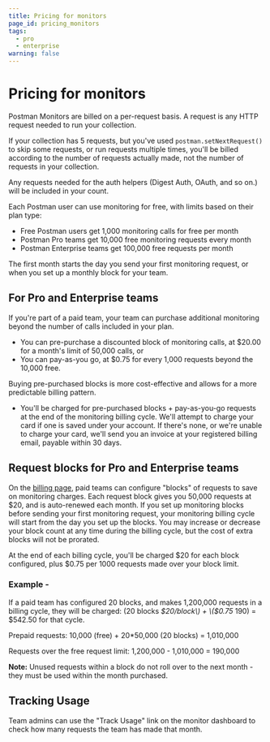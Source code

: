 ```yaml
---
title: Pricing for monitors
page_id: pricing_monitors
tags:
  - pro
  - enterprise
warning: false
---
```


# Pricing for monitors

Postman Monitors are billed on a per-request basis. A request is any HTTP request needed to run your collection.

If your collection has 5 requests, but you've used `postman.setNextRequest()` to skip some requests, or run requests multiple times, you'll be billed according to the number of requests actually made, not the number of requests in your collection.

Any requests needed for the auth helpers \(Digest Auth, OAuth, and so on.\) will be included in your count.

Each Postman user can use monitoring for free, with limits based on their plan type:

* Free Postman users get 1,000 monitoring calls for free per month
* Postman Pro teams get 10,000 free monitoring requests every month
* Postman Enterprise teams get 100,000 free requests per month

The first month starts the day you send your first monitoring request, or when you set up a monthly block for your team.

## For Pro and Enterprise teams

If you're part of a paid team, your team can purchase additional monitoring beyond the number of calls included in your plan.

* You can pre-purchase a discounted block of monitoring calls, at $20.00 for a month's limit of 50,000 calls, or
* You can pay-as-you go, at $0.75 for every 1,000 requests beyond the 10,000 free.

Buying pre-purchased blocks is more cost-effective and allows for a more predictable billing pattern.

* You'll be charged for pre-purchased blocks + pay-as-you-go requests at the end of the monitoring billing cycle. We'll attempt to charge your card if one is saved under your account. If there's none, or we're unable to charge your card, we'll send you an invoice at your registered billing email, payable within 30 days.

## Request blocks for Pro and Enterprise teams

On the [billing page](https://app.getpostman.com/pay/billing), paid teams can configure "blocks" of requests to save on monitoring charges. Each request block gives you 50,000 requests at $20, and is auto-renewed each month. If you set up monitoring blocks before sending your first monitoring request, your monitoring billing cycle will start from the day you set up the blocks. You may increase or decrease your block count at any time during the billing cycle, but the cost of extra blocks will not be prorated.

At the end of each billing cycle, you'll be charged $20 for each block configured, plus $0.75 per 1000 requests made over your block limit.

### Example -

If a paid team has configured 20 blocks, and makes 1,200,000 requests in a billing cycle, they will be charged: \(20 blocks  _$20/block\) + \($0.75_  190\) = $542.50 for that cycle.

Prepaid requests: 10,000 \(free\) + 20\*50,000 \(20 blocks\) = 1,010,000

Requests over the free request limit: 1,200,000 - 1,010,000 = 190,000

**Note:** Unused requests within a block do not roll over to the next month - they must be used within the month purchased.

## Tracking Usage

Team admins can use the "Track Usage" link on the monitor dashboard to check how many requests the team has made that month.

